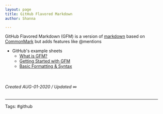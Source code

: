 ```yaml
---
layout: page
title: GitHub Flavored Markdown
author: Shanna

---
```


GitHub Flavored Markdown (GFM) is a version of [markdown](../mocs/🟣MARKDOWN.md) based on [CommonMark](202008011540-commonmark-markdown.md) but adds features like @mentions

- GitHub's example sheets 
	- [What is GFM?](https://github.github.com/gfm/#what-is-github-flavored-markdown-)
	- [Getting Started with GFM](https://docs.github.com/en/github/writing-on-github/getting-started-with-writing-and-formatting-on-github)
	- [Basic Formatting & Syntax](https://docs.github.com/en/github/writing-on-github/basic-writing-and-formatting-syntax#ignoring-markdown-formatting)


<br>

###### Created AUG-01-2020 / Updated ∞

---

Tags: #github

